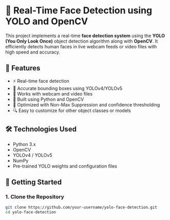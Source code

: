 # 🧠 Real-Time Face Detection using YOLO and OpenCV

This project implements a real-time **face detection system** using the **YOLO (You Only Look Once)** object detection algorithm along with **OpenCV**. It efficiently detects human faces in live webcam feeds or video files with high speed and accuracy.

## 📌 Features

- ⚡ Real-time face detection
- 🎯 Accurate bounding boxes using YOLOv4/YOLOv5
- 🎥 Works with webcam and video files
- 🧰 Built using Python and OpenCV
- 🧠 Optimized with Non-Max Suppression and confidence thresholding
- 🔍 Easy to customize for other object classes or models

## 🛠️ Technologies Used

- Python 3.x  
- OpenCV  
- YOLOv4 / YOLOv5  
- NumPy  
- Pre-trained YOLO weights and configuration files

## 🚀 Getting Started

### 1. Clone the Repository

```bash
git clone https://github.com/your-username/yolo-face-detection.git
cd yolo-face-detection
